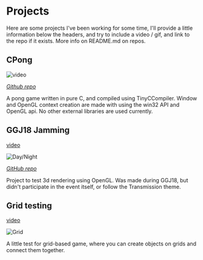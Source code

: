 # Projects
Here are some projects I've been working for some time, I'll provide a little information below the headers, and try to
include a video / gif, and link to the repo if it exists. More info on README.md on repos.

## CPong

![video](https://i.gyazo.com/0420ca5e5fdcac9ed995ba446a48762d.gif)

[*Github repo*](https://github.com/Givup/cpong)

A pong game written in pure C, and compiled using TinyCCompiler. Window and OpenGL context creation are made with using the win32 API and OpenGL api. No other external libraries are used currently.

## GGJ18 Jamming

[video](https://i.gyazo.com/0ed012885f9647348d64ea892def716a.mp4)

![Day/Night](https://i.gyazo.com/0ed012885f9647348d64ea892def716a.gif)

[*GitHub repo*](https://github.com/Givup/GGJ18)

Project to test 3d rendering using OpenGL. Was made during GGJ18, but didn't participate in the event itself, or follow
the Transmission theme.

## Grid testing

[video](https://i.gyazo.com/d7ac61e68c0a50e070447b084f32a9cb.mp4)

![Grid](https://i.gyazo.com/d7ac61e68c0a50e070447b084f32a9cb.gif)

A little test for grid-based game, where you can create objects on grids and connect them together.
